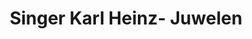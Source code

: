 ---
title: "Singer Karl Heinz- Juwelen"
url: /klagenfurt-am-woerthersee/singer-karl-heinz-juwelen/
shop: Schmuck
---